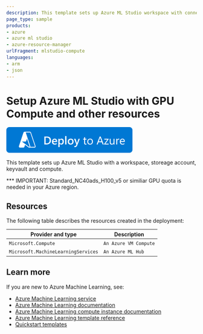 ```yaml
---
description: This template sets up Azure ML Studio workspace with connected resources and compute.
page_type: sample
products:
- azure
- azure ml studio
- azure-resource-manager
urlFragment: mlstudio-compute
languages:
- arm
- json
---
```

# Setup Azure ML Studio with GPU Compute and other resources

[![Deploy to Azure](https://raw.githubusercontent.com/Azure/azure-quickstart-templates/master/1-CONTRIBUTION-GUIDE/images/deploytoazure.svg?sanitize=true)](https://portal.azure.com/#create/Microsoft.Template/uri/https%3A%2F%2Fraw.githubusercontent.com%2Fctava-msft%2Fmlstudio-compute%2Fmain%2Fazuredeploy.json)

This template sets up Azure ML Studio with a workspace, storeage account, keyvault and compute.

*** IMPORTANT: Standard_NC40ads_H100_v5 or similiar GPU quota is needed in your Azure region.

## Resources

The following table describes the resources created in the deployment:

| Provider and type | Description |
| - | - |
| `Microsoft.Compute` | `An Azure VM Compute` |
| `Microsoft.MachineLearningServices` | `An Azure ML Hub` |


## Learn more

If you are new to Azure Machine Learning, see:

- [Azure Machine Learning service](https://azure.microsoft.com/services/machine-learning-service/)
- [Azure Machine Learning documentation](https://docs.microsoft.com/azure/machine-learning/)
- [Azure Machine Learning compute instance documentation](https://docs.microsoft.com/azure/machine-learning/concept-compute-instance)
- [Azure Machine Learning template reference](https://docs.microsoft.com/azure/templates/microsoft.machinelearningservices/allversions)
- [Quickstart templates](https://azure.microsoft.com/resources/templates/)
